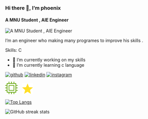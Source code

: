 ### Hi there 👋, I’m phoenix
#### A MNU Student , AIE Engineer
![A MNU Student , AIE Engineer](https://i.postimg.cc/65dY54Cy/Black.png)

I’m an engineer who making many programes to improve his skills .

Skills: C

- 🔭 I’m currently working on my skills 
- 🌱 I’m currently learning c language 


[<img src='https://cdn.jsdelivr.net/npm/simple-icons@3.0.1/icons/github.svg' alt='github' height='40'>](https://github.com/yousefsabry1)  [<img src='https://cdn.jsdelivr.net/npm/simple-icons@3.0.1/icons/linkedin.svg' alt='linkedin' height='40'>](https://www.linkedin.com/in/https://www.linkedin.com/in/yousef-mahmoud-11807526a//)  [<img src='https://cdn.jsdelivr.net/npm/simple-icons@3.0.1/icons/instagram.svg' alt='instagram' height='40'>](https://www.instagram.com/nh_x/)  

<a href='https://docs.github.com/en/developers'><img src='https://raw.githubusercontent.com/acervenky/animated-github-badges/master/assets/devbadge.gif' width='40' height='40'></a> <a href='https://stars.github.com/'><img src='https://raw.githubusercontent.com/acervenky/animated-github-badges/master/assets/starbadge.gif' width='35' height='35'></a> 

[![Top Langs](https://github-readme-stats.vercel.app/api/top-langs/?username=yousefsabry1)](https://github.com/anuraghazra/github-readme-stats)

![GitHub streak stats](https://streak-stats.demolab.com/?user=yousefsabry1)  

